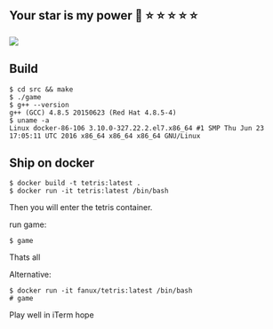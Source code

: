 ## Your star is my power :rocket: :star: :star: :star: :star: :star:
![](https://github.com/fanux/tetris/blob/master/img/tetris.png?raw=true)
## Build
```
$ cd src && make
$ ./game
$ g++ --version
g++ (GCC) 4.8.5 20150623 (Red Hat 4.8.5-4)
$ uname -a
Linux docker-86-106 3.10.0-327.22.2.el7.x86_64 #1 SMP Thu Jun 23 17:05:11 UTC 2016 x86_64 x86_64 x86_64 GNU/Linux
```
## Ship on docker
```
$ docker build -t tetris:latest .
$ docker run -it tetris:latest /bin/bash
```
Then you will enter the tetris container.

run game:
```
$ game
```
Thats all

Alternative:
```
$ docker run -it fanux/tetris:latest /bin/bash
# game
```

Play well in iTerm
hope
